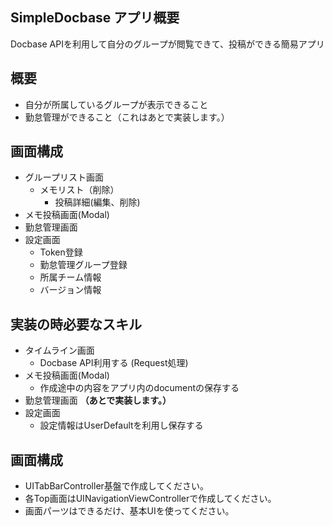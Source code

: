 ## SimpleDocbase アプリ概要
Docbase APIを利用して自分のグループが閲覧できて、投稿ができる簡易アプリ

## 概要
- 自分が所属しているグループが表示できること
- 勤怠管理ができること（これはあとで実装します。）

## 画面構成
- グループリスト画面
    - メモリスト（削除）
        - 投稿詳細(編集、削除)
- メモ投稿画面(Modal)
- 勤怠管理画面
- 設定画面
    - Token登録 
    - 勤怠管理グループ登録
    - 所属チーム情報
    - バージョン情報

## 実装の時必要なスキル
- タイムライン画面
    - Docbase API利用する (Request処理)
- メモ投稿画面(Modal)
     - 作成途中の内容をアプリ内のdocumentの保存する
- 勤怠管理画面 **（あとで実装します。）**
- 設定画面
    - 設定情報はUserDefaultを利用し保存する

## 画面構成

- UITabBarController基盤で作成してください。
- 各Top画面はUINavigationViewControllerで作成してください。
- 画面パーツはできるだけ、基本UIを使ってください。
